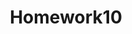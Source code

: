 ---
layout: post
title: Homework10
cover-img: /assets/img/path.jpg
thumbnail-img: /assets/img/hw10.png
permalink: /homework10.html
---